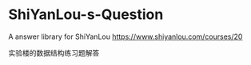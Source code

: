 # ShiYanLou-s-Question
A answer library for ShiYanLou https://www.shiyanlou.com/courses/20

实验楼的数据结构练习题解答
